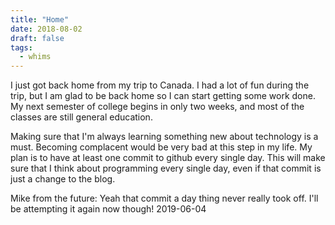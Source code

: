 ```yaml
---
title: "Home"
date: 2018-08-02
draft: false
tags:
  - whims
---
```


I just got back home from my trip to Canada. I had a lot of fun during the trip, but I am glad to be back home so I can start getting some work done. My next semester of college begins in only two weeks, and most of the classes are still general education.

Making sure that I'm always learning something new about technology is a must. Becoming complacent would be very bad at this step in my life. My plan is to have at least one commit to github every single day. This will make sure that I think about programming every single day, even if that commit is just a change to the blog.

Mike from the future: Yeah that commit a day thing never really took off. I'll be attempting it again now though! 2019-06-04

